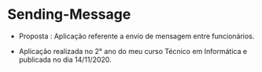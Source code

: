 # Sending-Message

* Proposta : Aplicação referente a envio de mensagem entre funcionários. 

* Aplicação realizada no 2° ano do meu curso Técnico em Informática e publicada no dia 14/11/2020.
